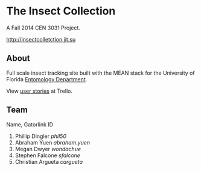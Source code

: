 The Insect Collection
=====================
A Fall 2014 CEN 3031 Project.

http://insectcolletction.jit.su

About
-----
Full scale insect tracking site built with the MEAN stack for the University of Florida [Entomology Department](http://entomology.ifas.ufl.edu/).

View [user stories](https://trello.com/b/j91AZlz5/user-stories) at Trello.

Team
----
Name, Gatorlink ID

1. Phillip Dingler *phil50*
2. Abraham Yuen *abraham.yuen*
3. Megan Dwyer *wondachue*
4. Stephen Falcone *sfalcone*
5. Christian Argueta *cargueta*
